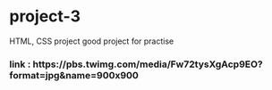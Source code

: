 # project-3
HTML, CSS project
good project for practise
<h3> link : https://pbs.twimg.com/media/Fw72tysXgAcp9EO?format=jpg&name=900x900
